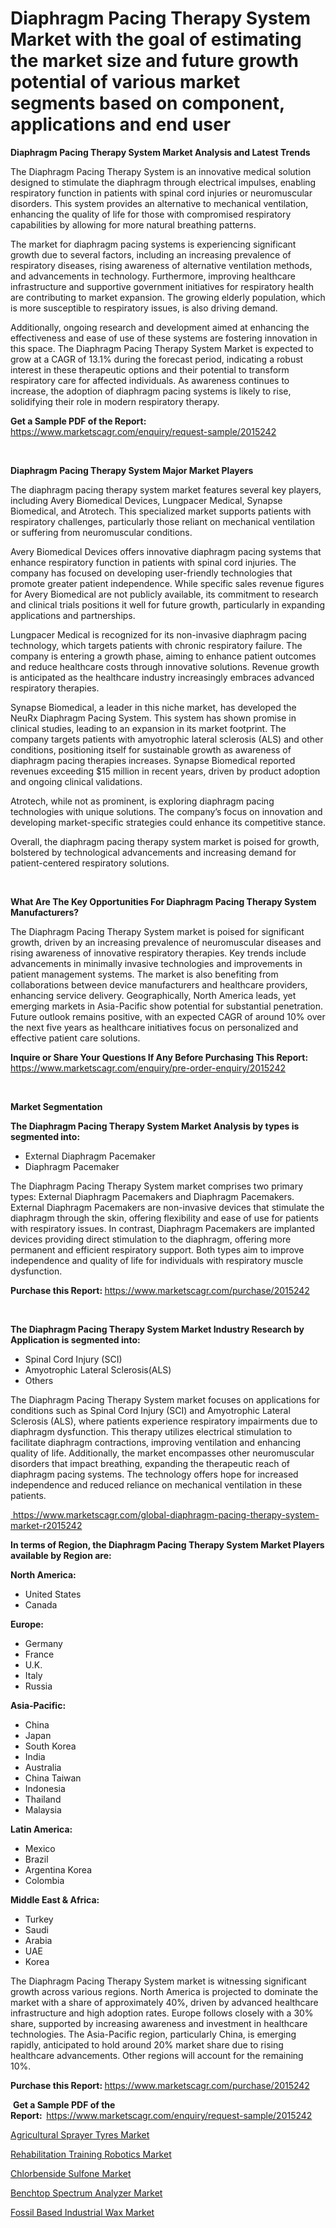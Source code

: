 <p><h1>Diaphragm Pacing Therapy System Market with the goal of estimating the market size and future growth potential of various market segments based on component, applications and end user</h1></p><p><strong>Diaphragm Pacing Therapy System Market Analysis and Latest Trends</strong></p>
<p><p>The Diaphragm Pacing Therapy System is an innovative medical solution designed to stimulate the diaphragm through electrical impulses, enabling respiratory function in patients with spinal cord injuries or neuromuscular disorders. This system provides an alternative to mechanical ventilation, enhancing the quality of life for those with compromised respiratory capabilities by allowing for more natural breathing patterns.</p><p>The market for diaphragm pacing systems is experiencing significant growth due to several factors, including an increasing prevalence of respiratory diseases, rising awareness of alternative ventilation methods, and advancements in technology. Furthermore, improving healthcare infrastructure and supportive government initiatives for respiratory health are contributing to market expansion. The growing elderly population, which is more susceptible to respiratory issues, is also driving demand.</p><p>Additionally, ongoing research and development aimed at enhancing the effectiveness and ease of use of these systems are fostering innovation in this space. The Diaphragm Pacing Therapy System Market is expected to grow at a CAGR of 13.1% during the forecast period, indicating a robust interest in these therapeutic options and their potential to transform respiratory care for affected individuals. As awareness continues to increase, the adoption of diaphragm pacing systems is likely to rise, solidifying their role in modern respiratory therapy.</p></p>
<p><strong>Get a Sample PDF of the Report:&nbsp;</strong> <a href="https://www.marketscagr.com/enquiry/request-sample/2015242?utm_campaign=1126&utm_medium=2&utm_source=Github&utm_content=ia&utm_term=27102024&utm_id=diaphragm-pacing-therapy-system">https://www.marketscagr.com/enquiry/request-sample/2015242</a></p>
<p>&nbsp;</p>
<p><strong>Diaphragm Pacing Therapy System Major Market Players</strong></p>
<p><p>The diaphragm pacing therapy system market features several key players, including Avery Biomedical Devices, Lungpacer Medical, Synapse Biomedical, and Atrotech. This specialized market supports patients with respiratory challenges, particularly those reliant on mechanical ventilation or suffering from neuromuscular conditions.</p><p>Avery Biomedical Devices offers innovative diaphragm pacing systems that enhance respiratory function in patients with spinal cord injuries. The company has focused on developing user-friendly technologies that promote greater patient independence. While specific sales revenue figures for Avery Biomedical are not publicly available, its commitment to research and clinical trials positions it well for future growth, particularly in expanding applications and partnerships.</p><p>Lungpacer Medical is recognized for its non-invasive diaphragm pacing technology, which targets patients with chronic respiratory failure. The company is entering a growth phase, aiming to enhance patient outcomes and reduce healthcare costs through innovative solutions. Revenue growth is anticipated as the healthcare industry increasingly embraces advanced respiratory therapies.</p><p>Synapse Biomedical, a leader in this niche market, has developed the NeuRx Diaphragm Pacing System. This system has shown promise in clinical studies, leading to an expansion in its market footprint. The company targets patients with amyotrophic lateral sclerosis (ALS) and other conditions, positioning itself for sustainable growth as awareness of diaphragm pacing therapies increases. Synapse Biomedical reported revenues exceeding $15 million in recent years, driven by product adoption and ongoing clinical validations.</p><p>Atrotech, while not as prominent, is exploring diaphragm pacing technologies with unique solutions. The company’s focus on innovation and developing market-specific strategies could enhance its competitive stance.</p><p>Overall, the diaphragm pacing therapy system market is poised for growth, bolstered by technological advancements and increasing demand for patient-centered respiratory solutions.</p></p>
<p>&nbsp;</p>
<p><strong>What Are The Key Opportunities For Diaphragm Pacing Therapy System Manufacturers?</strong></p>
<p><p>The Diaphragm Pacing Therapy System market is poised for significant growth, driven by an increasing prevalence of neuromuscular diseases and rising awareness of innovative respiratory therapies. Key trends include advancements in minimally invasive technologies and improvements in patient management systems. The market is also benefiting from collaborations between device manufacturers and healthcare providers, enhancing service delivery. Geographically, North America leads, yet emerging markets in Asia-Pacific show potential for substantial penetration. Future outlook remains positive, with an expected CAGR of around 10% over the next five years as healthcare initiatives focus on personalized and effective patient care solutions.</p></p>
<p><strong>Inquire or Share Your Questions If Any Before Purchasing This Report:</strong> <a href="https://www.marketscagr.com/enquiry/pre-order-enquiry/2015242?utm_campaign=1126&utm_medium=2&utm_source=Github&utm_content=ia&utm_term=27102024&utm_id=diaphragm-pacing-therapy-system">https://www.marketscagr.com/enquiry/pre-order-enquiry/2015242</a></p>
<p>&nbsp;</p>
<p><strong>Market Segmentation</strong></p>
<p><strong>The Diaphragm Pacing Therapy System Market Analysis by types is segmented into:</strong></p>
<p><ul><li>External Diaphragm Pacemaker</li><li>Diaphragm Pacemaker</li></ul></p>
<p><p>The Diaphragm Pacing Therapy System market comprises two primary types: External Diaphragm Pacemakers and Diaphragm Pacemakers. External Diaphragm Pacemakers are non-invasive devices that stimulate the diaphragm through the skin, offering flexibility and ease of use for patients with respiratory issues. In contrast, Diaphragm Pacemakers are implanted devices providing direct stimulation to the diaphragm, offering more permanent and efficient respiratory support. Both types aim to improve independence and quality of life for individuals with respiratory muscle dysfunction.</p></p>
<p><strong>Purchase this Report:&nbsp;</strong><a href="https://www.marketscagr.com/purchase/2015242?utm_campaign=1126&utm_medium=2&utm_source=Github&utm_content=ia&utm_term=27102024&utm_id=diaphragm-pacing-therapy-system">https://www.marketscagr.com/purchase/2015242</a></p>
<p>&nbsp;</p>
<p><strong>The Diaphragm Pacing Therapy System Market Industry Research by Application is segmented into:</strong></p>
<p><ul><li>Spinal Cord Injury (SCI)</li><li>Amyotrophic Lateral Sclerosis(ALS)</li><li>Others</li></ul></p>
<p><p>The Diaphragm Pacing Therapy System market focuses on applications for conditions such as Spinal Cord Injury (SCI) and Amyotrophic Lateral Sclerosis (ALS), where patients experience respiratory impairments due to diaphragm dysfunction. This therapy utilizes electrical stimulation to facilitate diaphragm contractions, improving ventilation and enhancing quality of life. Additionally, the market encompasses other neuromuscular disorders that impact breathing, expanding the therapeutic reach of diaphragm pacing systems. The technology offers hope for increased independence and reduced reliance on mechanical ventilation in these patients.</p></p>
<p><a href="https://www.marketscagr.com/global-diaphragm-pacing-therapy-system-market-r2015242?utm_campaign=1126&utm_medium=2&utm_source=Github&utm_content=ia&utm_term=27102024&utm_id=diaphragm-pacing-therapy-system">&nbsp;https://www.marketscagr.com/global-diaphragm-pacing-therapy-system-market-r2015242</a></p>
<p><strong>In terms of Region, the Diaphragm Pacing Therapy System Market Players available by Region are:</strong></p>
<p>
    <p> <strong> North America: </strong>
        <ul>
            <li>United States</li>
            <li>Canada</li>
        </ul>
        </p> 
    <p> <strong> Europe: </strong>
        <ul>
            <li>Germany</li>
            <li>France</li>
            <li>U.K.</li>
            <li>Italy</li>
            <li>Russia</li>
        </ul>
        </p> 
    <p> <strong> Asia-Pacific: </strong>
        <ul>
            <li>China</li>
            <li>Japan</li>
            <li>South Korea</li>
            <li>India</li>
            <li>Australia</li>
            <li>China Taiwan</li>
            <li>Indonesia</li>
            <li>Thailand</li>
            <li>Malaysia</li>
        </ul>
        </p> 
    <p> <strong> Latin America: </strong>
        <ul>
            <li>Mexico</li>
            <li>Brazil</li>
            <li>Argentina Korea</li>
            <li>Colombia</li>
        </ul>
        </p> 
    <p> <strong> Middle East & Africa: </strong>
        <ul>
            <li>Turkey</li>
            <li>Saudi</li>
            <li>Arabia</li>
            <li>UAE</li>
            <li>Korea</li>
        </ul>
    </p>
    </p>
<p><p>The Diaphragm Pacing Therapy System market is witnessing significant growth across various regions. North America is projected to dominate the market with a share of approximately 40%, driven by advanced healthcare infrastructure and high adoption rates. Europe follows closely with a 30% share, supported by increasing awareness and investment in healthcare technologies. The Asia-Pacific region, particularly China, is emerging rapidly, anticipated to hold around 20% market share due to rising healthcare advancements. Other regions will account for the remaining 10%.</p></p>
<p><strong>Purchase this Report: </strong><a href="https://www.marketscagr.com/purchase/2015242?utm_campaign=1126&utm_medium=2&utm_source=Github&utm_content=ia&utm_term=27102024&utm_id=diaphragm-pacing-therapy-system">https://www.marketscagr.com/purchase/2015242</a></p>
<p>&nbsp;<strong>Get a Sample PDF of the Report:&nbsp;&nbsp;</strong><a href="https://www.marketscagr.com/enquiry/request-sample/2015242?utm_campaign=1126&utm_medium=2&utm_source=Github&utm_content=ia&utm_term=27102024&utm_id=diaphragm-pacing-therapy-system">https://www.marketscagr.com/enquiry/request-sample/2015242</a></p>
<p><strong></strong></p>
<p><p><a href="https://www.linkedin.com/pulse/agricultural-sprayer-tyres-market-size-share-analysis-rosbf?utm_campaign=1126&utm_medium=2&utm_source=Github&utm_content=ia&utm_term=27102024&utm_id=diaphragm-pacing-therapy-system">Agricultural Sprayer Tyres Market</a></p><p><a href="https://github.com/gdfhhhj/Market-Research-Report-List-6/blob/main/rehabilitation-training-robotics-market.md?utm_campaign=1126&utm_medium=2&utm_source=Github&utm_content=ia&utm_term=27102024&utm_id=diaphragm-pacing-therapy-system">Rehabilitation Training Robotics Market</a></p><p><a href="https://www.linkedin.com/pulse/chlorbenside-sulfone-market-emerging-trends-future-prospects-aptwe?utm_campaign=1126&utm_medium=2&utm_source=Github&utm_content=ia&utm_term=27102024&utm_id=diaphragm-pacing-therapy-system">Chlorbenside Sulfone Market</a></p><p><a href="https://www.linkedin.com/pulse/insights-benchtop-spectrum-analyzer-market-players-size-geographical-k7i5e?utm_campaign=1126&utm_medium=2&utm_source=Github&utm_content=ia&utm_term=27102024&utm_id=diaphragm-pacing-therapy-system">Benchtop Spectrum Analyzer Market</a></p><p><a href="https://www.linkedin.com/pulse/fossil-based-industrial-wax-market-shifts-strategic-analysis-pmnle?utm_campaign=1126&utm_medium=2&utm_source=Github&utm_content=ia&utm_term=27102024&utm_id=diaphragm-pacing-therapy-system">Fossil Based Industrial Wax Market</a></p></p>